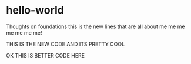 # hello-world
Thoughts on foundations
this is the new lines that are all about me me me me me me me!

THIS IS THE NEW CODE AND ITS PRETTY COOL


OK THIS IS BETTER CODE HERE 
